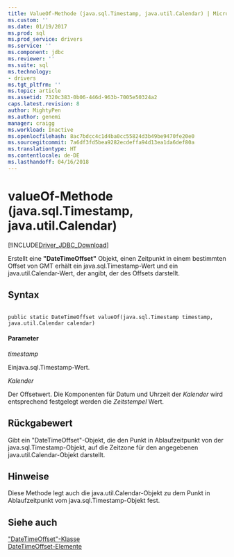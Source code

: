 ```yaml
---
title: ValueOf-Methode (java.sql.Timestamp, java.util.Calendar) | Microsoft Docs
ms.custom: ''
ms.date: 01/19/2017
ms.prod: sql
ms.prod_service: drivers
ms.service: ''
ms.component: jdbc
ms.reviewer: ''
ms.suite: sql
ms.technology:
- drivers
ms.tgt_pltfrm: ''
ms.topic: article
ms.assetid: 7320c383-0b06-446d-963b-7005e50324a2
caps.latest.revision: 8
author: MightyPen
ms.author: genemi
manager: craigg
ms.workload: Inactive
ms.openlocfilehash: 8ac7bdcc4c1d4ba0cc55824d3b49be9470fe20e0
ms.sourcegitcommit: 7a6df3fd5bea9282ecdeffa94d13ea1da6def80a
ms.translationtype: HT
ms.contentlocale: de-DE
ms.lasthandoff: 04/16/2018
---
```

# <a name="valueof-method-javasqltimestamp-javautilcalendar"></a>valueOf-Methode (java.sql.Timestamp, java.util.Calendar)
[!INCLUDE[Driver_JDBC_Download](../../../includes/driver_jdbc_download.md)]

  Erstellt eine **"DateTimeOffset"** Objekt, einen Zeitpunkt in einem bestimmten Offset von GMT erhält ein java.sql.Timestamp-Wert und ein java.util.Calendar-Wert, der angibt, der des Offsets darstellt.  
  
## <a name="syntax"></a>Syntax  
  
```  
  
public static DateTimeOffset valueOf(java.sql.Timestamp timestamp, java.util.Calendar calendar)  
```  
  
#### <a name="parameters"></a>Parameter  
 *timestamp*  
  
 Einjava.sql.Timestamp-Wert.  
  
 *Kalender*  
  
 Der Offsetwert.  Die Komponenten für Datum und Uhrzeit der *Kalender* wird entsprechend festgelegt werden die *Zeitstempel* Wert.  
  
## <a name="return-value"></a>Rückgabewert  
 Gibt ein "DateTimeOffset"-Objekt, die den Punkt in Ablaufzeitpunkt von der java.sql.Timestamp-Objekt, auf die Zeitzone für den angegebenen java.util.Calendar-Objekt darstellt.  
  
## <a name="remarks"></a>Hinweise  
 Diese Methode legt auch die java.util.Calendar-Objekt zu dem Punkt in Ablaufzeitpunkt vom java.sql.Timestamp-Objekt fest.  
  
## <a name="see-also"></a>Siehe auch  
 ["DateTimeOffset"-Klasse](../../../connect/jdbc/reference/datetimeoffset-class.md)   
 [DateTimeOffset-Elemente](../../../connect/jdbc/reference/datetimeoffset-members.md)  
  
  
